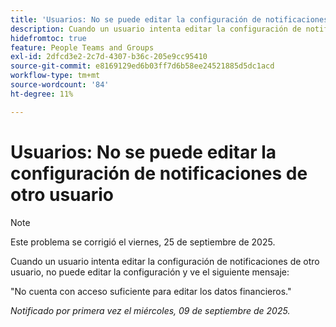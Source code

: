 ```yaml
---
title: 'Usuarios: No se puede editar la configuración de notificaciones de otro usuario'
description: Cuando un usuario intenta editar la configuración de notificaciones de otro usuario, no puede editar la configuración y ve un mensaje de error.
hidefromtoc: true
feature: People Teams and Groups
exl-id: 2dfcd3e2-2c7d-4307-b36c-205e9cc95410
source-git-commit: e8169129ed6b03ff7d6b58ee24521885d5dc1acd
workflow-type: tm+mt
source-wordcount: '84'
ht-degree: 11%

---
```


# Usuarios: No se puede editar la configuración de notificaciones de otro usuario

>[!NOTE]
>
>Este problema se corrigió el viernes, 25 de septiembre de 2025.

Cuando un usuario intenta editar la configuración de notificaciones de otro usuario, no puede editar la configuración y ve el siguiente mensaje:

&quot;No cuenta con acceso suficiente para editar los datos financieros.&quot;

_Notificado por primera vez el miércoles, 09 de septiembre de 2025._
